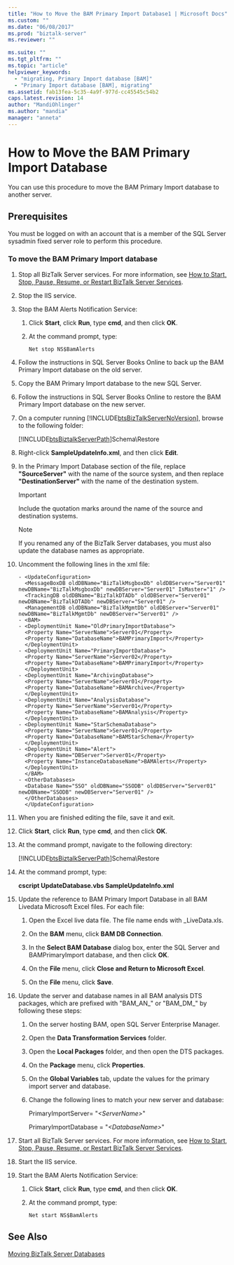 ```yaml
---
title: "How to Move the BAM Primary Import Database1 | Microsoft Docs"
ms.custom: ""
ms.date: "06/08/2017"
ms.prod: "biztalk-server"
ms.reviewer: ""

ms.suite: ""
ms.tgt_pltfrm: ""
ms.topic: "article"
helpviewer_keywords: 
  - "migrating, Primary Import database [BAM]"
  - "Primary Import database [BAM], migrating"
ms.assetid: fab13fea-5c35-4a9f-977d-cc45545c54b2
caps.latest.revision: 14
author: "MandiOhlinger"
ms.author: "mandia"
manager: "anneta"
---
```

# How to Move the BAM Primary Import Database
You can use this procedure to move the BAM Primary Import database to another server.  
  
## Prerequisites  
 You must be logged on with an account that is a member of the SQL Server sysadmin fixed server role to perform this procedure.  
  
### To move the BAM Primary Import database  
  
1.  Stop all BizTalk Server services. For more information, see [How to Start, Stop, Pause, Resume, or Restart BizTalk Server Services](../core/how-to-start-stop-pause-resume-or-restart-biztalk-server-services.md).  
  
2.  Stop the IIS service.  
  
3.  Stop the BAM Alerts Notification Service:  
  
    1.  Click **Start**, click **Run**, type **cmd**, and then click **OK**.  
  
    2.  At the command prompt, type:  
  
        ```  
        Net stop NS$BamAlerts  
        ```  
  
4.  Follow the instructions in SQL Server Books Online to back up the BAM Primary Import database on the old server.  
  
5.  Copy the BAM Primary Import database to the new SQL Server.  
  
6.  Follow the instructions in SQL Server Books Online to restore the BAM Primary Import database on the new server.  
  
7.  On a computer running [!INCLUDE[btsBizTalkServerNoVersion](../includes/btsbiztalkservernoversion-md.md)], browse to the following folder:  
  
     [!INCLUDE[btsBiztalkServerPath](../includes/btsbiztalkserverpath-md.md)]Schema\Restore  
  
8.  Right-click **SampleUpdateInfo.xml**, and then click **Edit**.  
  
9. In the Primary Import Database section of the file, replace **"SourceServer"** with the name of the source system, and then replace **"DestinationServer"** with the name of the destination system.  
  
    > [!IMPORTANT]
    >  Include the quotation marks around the name of the source and destination systems.  
  
    > [!NOTE]
    >  If you renamed any of the BizTalk Server databases, you must also update the database names as appropriate.  
  
10. Uncomment the following lines in the xml file:  
  
    ```  
    - <UpdateConfiguration>  
      <MessageBoxDB oldDBName="BizTalkMsgboxDb" oldDBServer="Server01" newDBName="BizTalkMsgboxDb" newDBServer="Server01" IsMaster="1" />   
      <TrackingDB oldDBName="BizTalkDTADb" oldDBServer="Server01" newDBName="BizTalkDTADb" newDBServer="Server01" />   
      <ManagementDB oldDBName="BizTalkMgmtDb" oldDBServer="Server01" newDBName="BizTalkMgmtDb" newDBServer="Server01" />   
    - <BAM>  
    - <DeploymentUnit Name="OldPrimaryImportDatabase">  
      <Property Name="ServerName">Server01</Property>   
      <Property Name="DatabaseName">BAMPrimaryImport</Property>   
      </DeploymentUnit>  
    - <DeploymentUnit Name="PrimaryImportDatabase">  
      <Property Name="ServerName">Server02</Property>   
      <Property Name="DatabaseName">BAMPrimaryImport</Property>   
      </DeploymentUnit>  
    - <DeploymentUnit Name="ArchivingDatabase">  
      <Property Name="ServerName">Server01</Property>   
      <Property Name="DatabaseName">BAMArchive</Property>   
      </DeploymentUnit>  
    - <DeploymentUnit Name="AnalysisDatabase">  
      <Property Name="ServerName">Server01</Property>   
      <Property Name="DatabaseName">BAMAnalysis</Property>   
      </DeploymentUnit>  
    - <DeploymentUnit Name="StarSchemaDatabase">  
      <Property Name="ServerName">Server01</Property>   
      <Property Name="DatabaseName">BAMStarSchema</Property>   
      </DeploymentUnit>  
    - <DeploymentUnit Name="Alert">  
      <Property Name="DBServer">Server01</Property>   
      <Property Name="InstanceDatabaseName">BAMAlerts</Property>   
      </DeploymentUnit>  
      </BAM>  
    - <OtherDatabases>  
      <Database Name="SSO" oldDBName="SSODB" oldDBServer="Server01" newDBName="SSODB" newDBServer="Server01" />   
      </OtherDatabases>  
      </UpdateConfiguration>  
    ```  
  
11. When you are finished editing the file, save it and exit.  
  
12. Click **Start**, click **Run**, type **cmd**, and then click **OK**.  
  
13. At the command prompt, navigate to the following directory:  
  
     [!INCLUDE[btsBiztalkServerPath](../includes/btsbiztalkserverpath-md.md)]Schema\Restore  
  
14. At the command prompt, type:  
  
     **cscript UpdateDatabase.vbs SampleUpdateInfo.xml**  
  
15. Update the reference to BAM Primary Import Database in all BAM Livedata Microsoft Excel files. For each file:  
  
    1.  Open the Excel live data file. The file name ends with _LiveData.xls.  
  
    2.  On the **BAM** menu, click **BAM DB Connection**.  
  
    3.  In the **Select BAM Database** dialog box, enter the SQL Server and BAMPrimaryImport database, and then click **OK**.  
  
    4.  On the **File** menu, click **Close and Return to Microsoft Excel**.  
  
    5.  On the **File** menu, click **Save**.  
  
16. Update the server and database names in all BAM analysis DTS packages, which are prefixed with "BAM_AN_" or "BAM_DM_" by following these steps:  
  
    1.  On the server hosting BAM, open SQL Server Enterprise Manager.  
  
    2.  Open the **Data Transformation Services** folder.  
  
    3.  Open the **Local Packages** folder, and then open the DTS packages.  
  
    4.  On the **Package** menu, click **Properties**.  
  
    5.  On the **Global Variables** tab, update the values for the primary import server and database.  
  
    6.  Change the following lines to match your new server and database:  
  
         PrimaryImportServer= "*\<ServerName>*"  
  
         PrimaryImportDatabase = "*\<DatabaseName>*"  
  
17. Start all BizTalk Server services. For more information, see [How to Start, Stop, Pause, Resume, or Restart BizTalk Server Services](../core/how-to-start-stop-pause-resume-or-restart-biztalk-server-services.md).  
  
18. Start the IIS service.  
  
19. Start the BAM Alerts Notification Service:  
  
    1.  Click **Start**, click **Run**, type **cmd**, and then click **OK**.  
  
    2.  At the command prompt, type:  
  
        ```  
        Net start NS$BamAlerts  
        ```  
  
## See Also  
 [Moving BizTalk Server Databases](../core/moving-biztalk-server-databases.md)